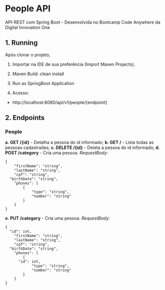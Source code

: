 # People API
API-REST com Spring Boot - Desenvolvida no Bootcamp Code Anywhere da Digital Innovation One

## 1. Running
Após clonar o projeto;

1. Importar na IDE de sua preferência (Import Maven Projects);

2. Maven Build: clean install

3. Run as SpringBoot Application

4. Acesso:
* http://localhost:8080/api/v1/people/{endpoint}

## 2. Endpoints

### People
**a. GET /{id}** - Detalha a pessoa do id informado;
**b. GET /** - Lista todas as pessoas cadastradas;
**c. DELETE /{id}** - Deleta a pessoa do id informado;
**d. POST /category** - Cria uma pessoa.
*RequestBody:*
```
{
	"firstName": "string",
	"lastName": "string",
	"cpf": "string",
  "birthDate": "string",
	"phones": [
		{
			"type": "string",
			"number": "string"
		}
	]
}
```
**e. PUT /category** - Cria uma pessoa.
*RequestBody:*
```
{
  "id": int,
	"firstName": "string",
	"lastName": "string",
	"cpf": "string",
  "birthDate": "string",
	"phones": [
		{
      "id": int,
			"type": "string",
			"number": "string"
		}
	]
}

